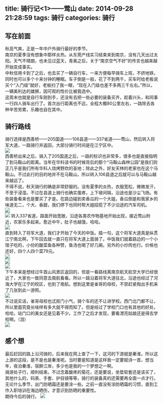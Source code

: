 title: 骑行记<1>——莺山
date: 2014-09-28 21:28:59
tags: 骑行
categories: 骑行
---
<!--more-->        
## 写在前面
秋高气爽，正是一年中户外骑行最好的季节。     
南京的夏季没有想象中那样炎热。从东莞产线实习结束来到南京，没有几天出过太阳。天气不晴朗，也未见过蓝天，青奥之后，关于“南京空气不好”的传言也越来越开始变成事实。    
中秋信用卡到了之后，也去买了一辆自行车，一来方便每早骑车上班，不挤地铁，同时也可以多个十来分钟的睡眠。车子倒是一般，花了不到两千，买车时给老板说买个“入门级”就好，老板扫了我一眼，“现在入门级也差不多两三千左右。”所以，一辆美利达的雄狮，因可观的性价比被我选中。      
这周末也就是自行车刚到手，还没有去把一些必要的装备买齐，趁着兴头，和同事一行四人骑车出行了。首次出行距离也不远，全程大概80公里左右，一路除去各种辛苦劳累，乐趣也自在其中。    
## 骑行路线
骑行选择是西善桥——205国道——106县道——337省道——莺山，然后转入将军大道，一路骑行并返回，大部分骑行时间是在江宁区中。       
![](http://ww3.sinaimg.cn/large/6d5c542dgw1ekx6uv54qhj20bb0e7gmy.jpg)                
西善桥出来之后，骑入了205国道之后，一路的标识也非常多，很多也是直接指明了到马鞍山的距离。当年在华科读书的时候背后的那个“马鞍山森林公园”是我们则正几乎是我们所有华科人烧烤野炊的圣地；除此之外，好友天林的老家也在这个马鞍山。不过此行的目的地并不在马鞍山，所以转入106县道之后就可以与马鞍山越来越远了。    
不得不说，秋天骑行的确是非常舒服的。没有夏季的炎热，衣服宽松，微微发汗，不至于浸湿。不过在县道上骑行也确实蛋疼，上下坡间隔，沿途也是沙尘飞扬。有些装备看来也是要买了才是。在路边碰到卖香瓜的一个大姐，香瓜倒是和我家乡的味道无二，个大、香甜，我们停下也同时帮大姐招揽了不少沿途的汽车司机。         
![](http://ww2.sinaimg.cn/large/6d5c542dgw1ekx780gcimj21kw16oe81.jpg)      
![](http://ww3.sinaimg.cn/large/6d5c542dgw1ekx77fwer9j21kw16ob29.jpg)
转入337省道，路面开始宽敞，沿途各类农作物基地开始出现，接近莺山附近，农家乐多起来。愈近中午，肚子也越饿，哈哈。       
![](http://ww1.sinaimg.cn/large/6d5c542dgw1ekx7iwz2xuj21kw16okjl.jpg)        
直到转入了将军大道，我们才开始了今天的中饭。插一句，这个将军大道真是纵贯江宁南北啊，下午回去就一直只在将军大道上面骑了。中饭我们就着路边的一个小馆子吃的，小份的酸菜鱼各种赞，鱼汤也喝了好几碗。另外的小炒肉也行。价格也还好，四个人四个菜79元。    
![](http://ww1.sinaimg.cn/large/6d5c542dgw1ekx7cdtx23j21kw16oquk.jpg)        
![](http://ww2.sinaimg.cn/large/6d5c542dgw1ekx7cquev9j21kw16okfz.jpg)       
![](http://ww4.sinaimg.cn/large/6d5c542dgw1ekx7cnfr9ej21kw16oavs.jpg)         
下午本来是想经过牛首山风景区返回的，但是一看路线离南京航天航空大学已经很近了，大家也一致同意去南航看看。所以一路沿着将军大道往北，沿途也经过了河海大学在江宁的校区，也到了南航。想到这里是雀哥的母校，不禁赶紧掏出手机来了几张到此一游照。     
![](http://ww3.sinaimg.cn/large/6d5c542dgw1ekx7imlp07j21kw16o4qp.jpg)       
不过说实话，雀哥母校也忒抠门小气，骑个车的还不让进学校。西门北门都不让，所以里面究竟长啥样有多大就不得而知了。但是经过了学校门口也有其他的好处，哈哈，站门口的美女还是见着不少。工作了之后才发现，要看漂亮姑娘还是得去学校啊。（泪）     
![](http://ww3.sinaimg.cn/large/6d5c542dgw1ekx7fs2z87j21kw16ox0t.jpg)     
## 感个想
最后赶回的路上沿河骑的，后来我在网上查了一下，这河的下游就是秦淮。所以这上游的这段，是不是也是秦淮呢。当时要是知道是这样我一定要赋诗一首，想当年，夜泊秦淮，宿醉江岸，多少也是我的一个梦想之一啊。      
骑游处子行，顺利结束。不过念着酸疼的菊花，还是要说，坐垫软套还是该买了，其他什么的，码表、手套、护目镜等等，骑行的装备真的还需要再全面一点才行。无论什么季节，出门防晒霜还是要涂一些。之前一直没有涂防晒霜的习惯，直到工作入职培训在海边晒伤，才意识到防晒的重要性。     
期待今后的骑行。
![](http://ww2.sinaimg.cn/large/6d5c542dgw1ekx7i42tfjj21kw16okau.jpg)

